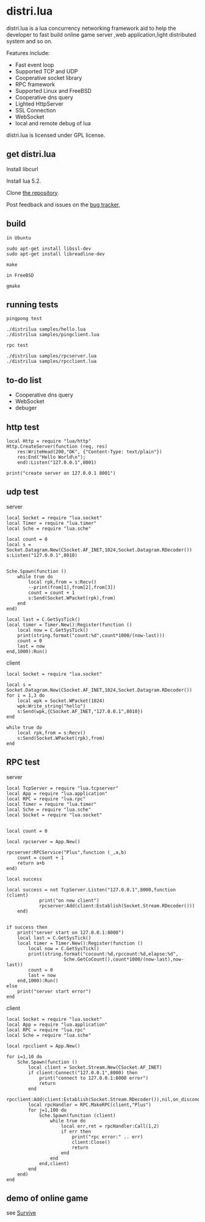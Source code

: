 distri.lua
======
distri.lua is a lua concurrency networking framework aid to help the developer to fast
build online game server ,web application,light distributed system and so on.

Features include:

* Fast event loop
* Supported TCP and UDP
* Cooperative socket library
* RPC framework
* Supported Linux and FreeBSD
* Cooperative dns query
* Lighted HttpServer
* SSL Connection
* WebSocket
* local and remote debug of lua

distri.lua is licensed under GPL license.


get distri.lua
-----------

Install libcurl

Install lua 5.2.

Clone [the repository](https://github.com/sniperHW/distri.lua).

Post feedback and issues on the [bug tracker](https://github.com/sniperHW/distri.lua/issues),


build
------
```
in Ubuntu

sudo apt-get install libssl-dev
sudo apt-get install libreadline-dev

make

in FreeBSD

gmake
```

running tests
-------------
```
pingpong test

./distrilua samples/hello.lua
./distrilua samples/pingclient.lua

rpc test

./distrilua samples/rpcserver.lua
./distrilua samples/rpcclient.lua

```


to-do list
----------
* Cooperative dns query
* WebSocket
* debuger

http test
----------

    local Http = require "lua/http"
    Http.CreateServer(function (req, res) 
        res:WriteHead(200,"OK", {"Content-Type: text/plain"})
        res:End("Hello World\n");
        end):Listen("127.0.0.1",8001)

    print("create server on 127.0.0.1 8001")

udp test
-----------

server

	local Socket = require "lua.socket"
	local Timer = require "lua.timer"
	local Sche = require "lua.sche"

	local count = 0
	local s = Socket.Datagram.New(CSocket.AF_INET,1024,Socket.Datagram.RDecoder())
	s:Listen("127.0.0.1",8010)


	Sche.Spawn(function ()
		while true do
			local rpk,from = s:Recv()
			--print(from[1],from[2],from[3])
			count = count + 1
			s:Send(Socket.WPacket(rpk),from)
		end
	end)

	local last = C.GetSysTick()
	local timer = Timer.New():Register(function ()
		local now = C.GetSysTick()
		print(string.format("count:%d",count*1000/(now-last)))
		count = 0
		last = now
	end,1000):Run()

client

	local Socket = require "lua.socket"

	local s = Socket.Datagram.New(CSocket.AF_INET,1024,Socket.Datagram.RDecoder())
	for i = 1,3 do
		local wpk = Socket.WPacket(1024)
		wpk:Write_string("hello")
		s:Send(wpk,{CSocket.AF_INET,"127.0.0.1",8010})
	end

	while true do
		local rpk,from = s:Recv()
		s:Send(Socket.WPacket(rpk),from)
	end

RPC test
-----------

server

	local TcpServer = require "lua.tcpserver"
	local App = require "lua.application"
	local RPC = require "lua.rpc"
	local Timer = require "lua.timer"
	local Sche = require "lua.sche"
	local Socket = require "lua.socket"


	local count = 0

	local rpcserver = App.New()

	rpcserver:RPCService("Plus",function (_,a,b)
		count = count + 1 
		return a+b 
	end)

	local success

	local success = not TcpServer.Listen("127.0.0.1",8000,function (client)
				print("on new client")		
				rpcserver:Add(client:Establish(Socket.Stream.RDecoder()))		
		end)


	if success then
		print("server start on 127.0.0.1:8000")
		local last = C.GetSysTick()
		local timer = Timer.New():Register(function ()
			local now = C.GetSysTick()
			print(string.format("cocount:%d,rpccount:%d,elapse:%d",
					     Sche.GetCoCount(),count*1000/(now-last),now-last))
			count = 0
			last = now
		end,1000):Run()
	else
		print("server start error")
	end

client

	local Socket = require "lua.socket"
	local App = require "lua.application"
	local RPC = require "lua.rpc"
	local Sche = require "lua.sche"

	local rpcclient = App.New()

	for i=1,10 do
		Sche.Spawn(function () 
			local client = Socket.Stream.New(CSocket.AF_INET)
			if client:Connect("127.0.0.1",8000) then
				print("connect to 127.0.0.1:8000 error")
				return
			end		
			rpcclient:Add(client:Establish(Socket.Stream.RDecoder()),nil,on_disconnected)
			local rpcHandler = RPC.MakeRPC(client,"Plus")
			for j=1,100 do
				Sche.Spawn(function (client)
					while true do			
						local err,ret = rpcHandler:Call(1,2)
						if err then
							print("rpc error:" .. err)
							client:Close()
							return
						end
					end
				end,client)
			end
		end)	
	end

demo of online game 
-----------
see [Survive](https://github.com/sniperHW/Survive)
